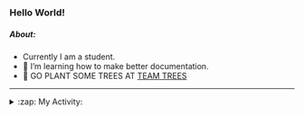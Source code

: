 ### Hello World!

##### About:
- Currently I am a student.
- 🌱 I’m learning how to make better documentation.
- 🌱 GO PLANT SOME TREES AT [TEAM TREES](https://teamtrees.org/)

---
<details>
  <summary>:zap: My Activity:</summary>
  
<!--START_SECTION:waka-->
![Code Time](http://img.shields.io/badge/Code%20Time-1%2C107%20hrs%2028%20mins-blue)

**I'm a Night 🦉** 

```text
🌞 Morning                1274 commits        ██░░░░░░░░░░░░░░░░░░░░░░░   08.81 % 
🌆 Daytime                5147 commits        █████████░░░░░░░░░░░░░░░░   35.59 % 
🌃 Evening                4146 commits        ███████░░░░░░░░░░░░░░░░░░   28.67 % 
🌙 Night                  3895 commits        ███████░░░░░░░░░░░░░░░░░░   26.93 % 
```
📅 **I'm Most Productive on Wednesday** 

```text
Monday                   2229 commits        ████░░░░░░░░░░░░░░░░░░░░░   15.41 % 
Tuesday                  1742 commits        ███░░░░░░░░░░░░░░░░░░░░░░   12.05 % 
Wednesday                3429 commits        ██████░░░░░░░░░░░░░░░░░░░   23.71 % 
Thursday                 1738 commits        ███░░░░░░░░░░░░░░░░░░░░░░   12.02 % 
Friday                   1437 commits        ██░░░░░░░░░░░░░░░░░░░░░░░   09.94 % 
Saturday                 1317 commits        ██░░░░░░░░░░░░░░░░░░░░░░░   09.11 % 
Sunday                   2570 commits        ████░░░░░░░░░░░░░░░░░░░░░   17.77 % 
```


📊 **This Week I Spent My Time On** 

```text
🔥 Editors: 
VS Code                  15 hrs 56 mins      █████████████████████████   100.00 % 

🐱‍💻 Projects: 
praise                   11 hrs 3 mins       █████████████████░░░░░░░░   69.36 % 
skillgraff               2 hrs 48 mins       ████░░░░░░░░░░░░░░░░░░░░░   17.61 % 
CSF22                    2 hrs 4 mins        ███░░░░░░░░░░░░░░░░░░░░░░   13.02 % 
```


 Last Updated on 17/04/2023 03:07:47 UTC
<!--END_SECTION:waka-->
</details>
